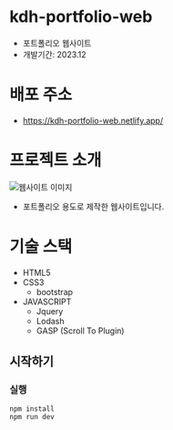 # kdh-portfolio-web
- 포트폴리오 웹사이트
- 개발기간: 2023.12

# 배포 주소
- https://kdh-portfolio-web.netlify.app/

# 프로젝트 소개
![웹사이트 이미지](https://github.com/kimdh-dev/kdh-portfolio-web/assets/154648897/b29ab71d-1c47-4692-8c8b-846a393f4ce8)

- 포트폴리오 용도로 제작한 웹사이트입니다.

# 기술 스택
- HTML5
- CSS3
  - bootstrap
- JAVASCRIPT
  - Jquery
  - Lodash
  - GASP (Scroll To Plugin)

## 시작하기
### 실행
    npm install
    npm run dev